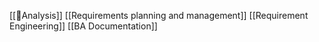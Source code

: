 [[🏢Analysis]]
[[Requirements planning and management]]
[[Requirement Engineering]] 
[[BA Documentation]]


